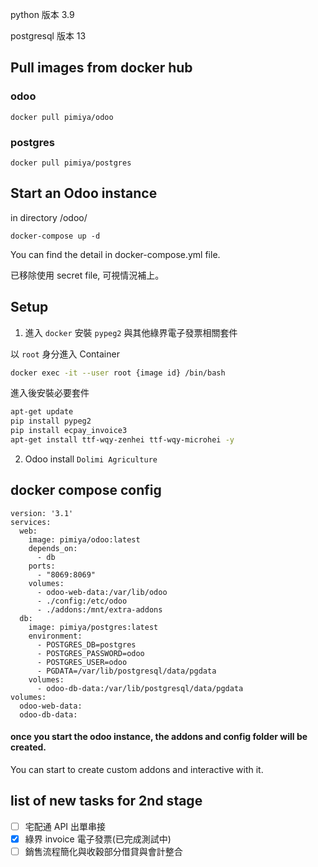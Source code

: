 python 版本 3.9

postgresql 版本 13

## Pull images from docker hub

### odoo

`docker pull pimiya/odoo`

### postgres

`docker pull pimiya/postgres`

## Start an Odoo instance

in directory /odoo/

`docker-compose up -d`

You can find the detail in docker-compose.yml file.

已移除使用 secret file, 可視情況補上。

## Setup

1. 進入 `docker` 安裝 `pypeg2` 與其他綠界電子發票相關套件

以 `root` 身分進入 Container

```sh
docker exec -it --user root {image id} /bin/bash
```

進入後安裝必要套件

```sh
apt-get update
pip install pypeg2
pip install ecpay_invoice3
apt-get install ttf-wqy-zenhei ttf-wqy-microhei -y
```

2. Odoo install `Dolimi Agriculture`

## docker compose config

```
version: '3.1'
services:
  web:
    image: pimiya/odoo:latest
    depends_on:
      - db
    ports:
      - "8069:8069"
    volumes:
      - odoo-web-data:/var/lib/odoo
      - ./config:/etc/odoo
      - ./addons:/mnt/extra-addons
  db:
    image: pimiya/postgres:latest
    environment:
      - POSTGRES_DB=postgres
      - POSTGRES_PASSWORD=odoo
      - POSTGRES_USER=odoo
      - PGDATA=/var/lib/postgresql/data/pgdata
    volumes:
      - odoo-db-data:/var/lib/postgresql/data/pgdata
volumes:
  odoo-web-data:
  odoo-db-data:
```

#### once you start the odoo instance, the addons and config folder will be created.

You can start to create custom addons and interactive with it.

## list of new tasks for 2nd stage

- [ ] 宅配通 API 出單串接
- [x] 綠界 invoice 電子發票(已完成測試中)
- [ ] 銷售流程簡化與收穀部分借貸與會計整合
